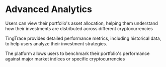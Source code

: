 # Advanced Analytics

Users can view their portfolio's asset allocation, helping them understand how their investments are distributed across different cryptocurrencies

TingTrace provides detailed performance metrics, including historical data, to help users analyze their investment strategies.

The platform allows users to benchmark their portfolio's performance against major market indices or specific cryptocurrencies
